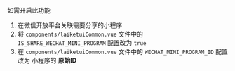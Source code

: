 如需开启此功能
1. 在微信开放平台关联需要分享的小程序  
2. 将 `components/laiketuiCommon.vue` 文件中的 `IS_SHARE_WECHAT_MINI_PROGRAM` 配置改为 `true`
3. 在 `components/laiketuiCommon.vue` 文件中的 `WECHAT_MINI_PROGRAM_ID` 配置改为 小程序的 **原始ID**




